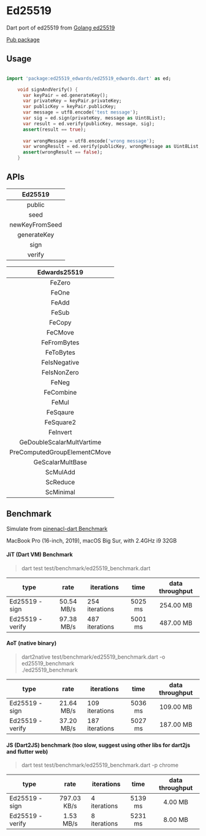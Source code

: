 # Ed25519

Dart port of ed25519 from [Golang ed25519](https://github.com/golang/crypto/tree/master/ed25519)


[Pub package](https://pub.dev/packages/ed25519_edwards)

## Usage
```dart

import 'package:ed25519_edwards/ed25519_edwards.dart' as ed;

    void signAndVerify() {
      var keyPair = ed.generateKey();
      var privateKey = keyPair.privateKey;
      var publicKey = keyPair.publicKey;
      var message = utf8.encode('test message');
      var sig = ed.sign(privateKey, message as Uint8List);
      var result = ed.verify(publicKey, message, sig);
      assert(result == true);
    
      var wrongMessage = utf8.encode('wrong message');
      var wrongResult = ed.verify(publicKey, wrongMessage as Uint8List, sig);
      assert(wrongResult == false);
    }
```


## APIs
| Ed25519 |
| :---: |
| public |
| seed |
| newKeyFromSeed |
| generateKey |
| sign |
| verify |

| Edwards25519 |
| :---: |
| FeZero |
| FeOne  |
| FeAdd |
| FeSub |
| FeCopy |
| FeCMove |
| FeFromBytes |
| FeToBytes |
| FeIsNegative |
| FeIsNonZero |
| FeNeg |
| FeCombine |
| FeMul |
| FeSqaure |
| FeSquare2 |
| FeInvert |
| GeDoubleScalarMultVartime |
| PreComputedGroupElementCMove |
| GeScalarMultBase |
| ScMulAdd |
| ScReduce |
| ScMinimal |

## Benchmark

Simulate from [pinenacl-dart Benchmark](https://github.com/ilap/pinenacl-dart/blob/master/benchmark/README.md)

MacBook Pro (16-inch, 2019), macOS Big Sur, with 2.4GHz i9 32GB

#### JiT (Dart VM) Benchmark

> dart test test/benchmark/ed25519_benchmark.dart

| type |    rate    | iterations    |   time  | data throughput |
|----------|:----------:|---------------|:-------:|:---------------:|
| Ed25519 - sign | 50.54 MB/s | 254 iterations | 5025 ms | 254.00 MB |
| Ed25519 - verify | 97.38 MB/s | 487 iterations | 5001 ms | 487.00 MB |

#### AoT (native binary)

> dart2native test/benchmark/ed25519_benchmark.dart -o ed25519_benchmark  
> ./ed25519_benchmark

| type |    rate    | iterations    |   time  | data throughput |
|----------|:----------:|---------------|:-------:|:---------------:|
| Ed25519 - sign | 21.64 MB/s | 109 iterations | 5036 ms | 109.00 MB |
| Ed25519 - verify | 37.20 MB/s | 187 iterations | 5027 ms | 187.00 MB |

#### JS (Dart2JS) benchmark (too slow, suggest using other libs for dart2js and flutter web)

> dart test test/benchmark/ed25519_benchmark.dart -p chrome

| type |    rate    | iterations    |   time  | data throughput |
|----------|:----------:|---------------|:-------:|:---------------:|
| Ed25519 - sign | 797.03 KB/s | 4 iterations | 5139 ms | 4.00 MB |
| Ed25519 - verify | 1.53 MB/s | 8 iterations | 5231 ms | 8.00 MB |

